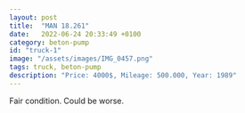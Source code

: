 ```yaml
---
layout: post
title:  "MAN 18.261"
date:   2022-06-24 20:33:49 +0100
category: beton-pump
id: "truck-1"
image: "/assets/images/IMG_0457.png"
tags: truck, beton-pump
description: "Price: 4000$, Mileage: 500.000, Year: 1989"
---
```

Fair condition. Could be worse.